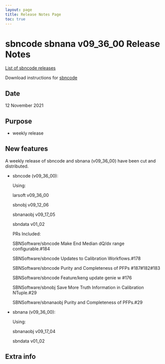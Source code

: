 ```yaml
---
layout: page
title: Release Notes Page
toc: true
---
```


sbncode sbnana v09_36_00 Release Notes
=======================================================================================

[List of sbncode releases](https://github.com/SBNSoftware/SBNSoftware.github.io/tree/master/AnalysisInfrastructure/Releases)

Download instructions for [sbncode]()

Date
---------------------------------------------------
12 November 2021

Purpose
---------------------------------------------------
* weekly release

New features
---------------------------------------------------
A weekly release of sbncode and sbnana (v09_36_00) have been cut and distributed.

* sbncode (v09_36_00):

	Using:

	larsoft          v09_36_00

	sbnobj           v09_12_06

	sbnanaobj        v09_17_05

	sbndata  	 v01_02

	PRs Included:

	SBNSoftware/sbncode Make End Median dQ/dx range configurable.#184

	SBNSoftware/sbncode Updates to Calibration Workflows.#178

	SBNSoftware/sbncode Purity and Completeness of PFPs #187#182#183

	SBNSoftware/sbncode Feature/keng update genie w #176

	SBNSoftware/sbnobj Save More Truth Information in Calibration NTuple.#29

	SBNSoftware/sbnanaobj Purity and Completeness of PFPs.#29


* sbnana (v09_36_00):

	Using:

	sbnanaobj        v09_17_04

	sbndata  	 v01_02


Extra info
---------------------------------------------------

